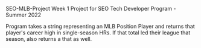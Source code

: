SEO-MLB-Project
Week 1 Project for SEO Tech Developer Program - Summer 2022

Program takes a string representing an MLB Position Player
and returns that player's career high in single-season HRs.
If that total led their league that season, also returns a
that as well.